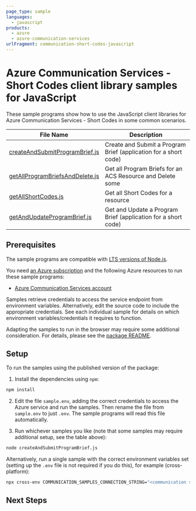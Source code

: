 ```yaml
---
page_type: sample
languages:
  - javascript
products:
  - azure
  - azure-communication-services
urlFragment: communication-short-codes-javascript
---
```


# Azure Communication Services - Short Codes client library samples for JavaScript

These sample programs show how to use the JavaScript client libraries for Azure Communication Services - Short Codes in some common scenarios.

| **File Name**                                                   | **Description**                                                  |
| --------------------------------------------------------------- | ---------------------------------------------------------------- |
| [createAndSubmitProgramBrief.js][createandsubmitprogrambrief]   | Create and Submit a Program Brief (application for a short code) |
| [getAllProgramBriefsAndDelete.js][getallprogrambriefsanddelete] | Get all Program Briefs for an ACS Resource and Delete some       |
| [getAllShortCodes.js][getallshortcodes]                         | Get all Short Codes for a resource                               |
| [getAndUpdateProgramBrief.js][getandupdateprogrambrief]         | Get and Update a Program Brief (application for a short code)    |

## Prerequisites

The sample programs are compatible with [LTS versions of Node.js](https://nodejs.org/about/releases/).

You need [an Azure subscription][freesub] and the following Azure resources to run these sample programs:

- [Azure Communication Services account][createinstance_azurecommunicationservicesaccount]

Samples retrieve credentials to access the service endpoint from environment variables. Alternatively, edit the source code to include the appropriate credentials. See each individual sample for details on which environment variables/credentials it requires to function.

Adapting the samples to run in the browser may require some additional consideration. For details, please see the [package README][package].

## Setup

To run the samples using the published version of the package:

1. Install the dependencies using `npm`:

```bash
npm install
```

2. Edit the file `sample.env`, adding the correct credentials to access the Azure service and run the samples. Then rename the file from `sample.env` to just `.env`. The sample programs will read this file automatically.

3. Run whichever samples you like (note that some samples may require additional setup, see the table above):

```bash
node createAndSubmitProgramBrief.js
```

Alternatively, run a single sample with the correct environment variables set (setting up the `.env` file is not required if you do this), for example (cross-platform):

```bash
npx cross-env COMMUNICATION_SAMPLES_CONNECTION_STRING="<communication samples connection string>" node createAndSubmitProgramBrief.js
```

## Next Steps

[createandsubmitprogrambrief]: https://github.com/Azure/azure-sdk-for-js/blob/main/sdk/communication/communication-short-codes/samples/v1/javascript/createAndSubmitProgramBrief.js
[getallprogrambriefsanddelete]: https://github.com/Azure/azure-sdk-for-js/blob/main/sdk/communication/communication-short-codes/samples/v1/javascript/getAllProgramBriefsAndDelete.js
[getallshortcodes]: https://github.com/Azure/azure-sdk-for-js/blob/main/sdk/communication/communication-short-codes/samples/v1/javascript/getAllShortCodes.js
[getandupdateprogrambrief]: https://github.com/Azure/azure-sdk-for-js/blob/main/sdk/communication/communication-short-codes/samples/v1/javascript/getAndUpdateProgramBrief.js
[freesub]: https://azure.microsoft.com/free/
[createinstance_azurecommunicationservicesaccount]: https://docs.microsoft.com/azure/communication-services/quickstarts/create-communication-resource
[package]: https://github.com/Azure/azure-sdk-for-js/tree/main/sdk/communication/communication-short-codes/README.md
